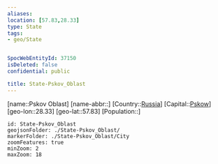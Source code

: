 ```yaml
---
aliases: 
location: [57.83,28.33]
type: State
tags:
- geo/State


SpocWebEntityId: 37150
isDeleted: false
confidential: public

title: State-Pskov_Oblast
---
```

[name::Pskov Oblast]
[name-abbr::]
[Country::[Russia](geo/Continent/Europe/Russia.md)]
[Capital::[Pskow](geo/Continent/Europe/Russia/City/Pskow.md)]
[geo-lon::28.33]
[geo-lat::57.83]
[Population::]



```leaflet
id: State-Pskov_Oblast
geojsonFolder: ./State-Pskov_Oblast/
markerFolder: ./State-Pskov_Oblast/City
zoomFeatures: true 
minZoom: 2 
maxZoom: 18
```


